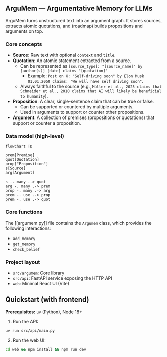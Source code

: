 ## ArguMem — Argumentative Memory for LLMs

ArguMem turns unstructured text into an argument graph. It stores sources, extracts atomic quotations, and (roadmap) builds propositions and arguments on top.

### Core concepts

- **Source**: Raw text with optional `context` and `title`.
- **Quotation**: An atomic statement extracted from a source.
    - Can be represented as `[source_type]: "[source_name]" by [author(s)] [date] claims "[quotation]"`
        - Example: `Post on X: "Self-driving soon" by Elon Musk 01.01.2050 claims: "We will have self driving soon"`.
    - Always faithful to the source (e.g., `Müller et al., 2025 claims that Schneider et al., 2010 claims that AI will likely be beneficial to humanity`).
- **Proposition**: A clear, single-sentence claim that can be true or false.
    - Can be supported or countered by multiple arguments.
    - Used in arguments to support or counter other propositions.
- **Argument**: A collection of premises (propositions or quotations) that support or counter a proposition.

### Data model (high-level)

```mermaid
flowchart TD

prem[Premise]
quot[Quotation]
prop["Proposition"]
s[Source]
arg[Argument]

s -. many .-> quot
arg -. many .-> prem
prop -. many .-> arg
prem -. use .-> prop
prem -. use .-> quot
```

### Core functions

The [[argumem.py]] file contains the `Argumem` class, which provides the following interactions:

* `add_memory`
* `get_memory`
* `check_belief`

### Project layout

* `src/argumem`: Core library
* `src/api`: FastAPI service exposing the HTTP API
* `web`: Minimal React UI (Vite)

## Quickstart (with frontend)

**Prerequisites:** `uv` (Python), Node 18+

1. Run the API:

```bash
uv run src/api/main.py
```

2. Run the web UI:

```bash
cd web && npm install && npm run dev
```
